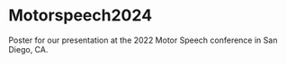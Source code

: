 # Motorspeech2024
Poster for our presentation at the 2022 Motor Speech conference in San Diego, CA. 
